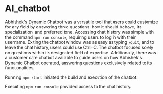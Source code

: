 # AI_chatbot
Abhishek's Dynamic Chatbot was a versatile tool that users could customize for any field by answering three questions: how it should behave, its specialization, and preferred tone. Accessing chat history was simple with the command `npm run console`, requiring users to log in with their username. Exiting the chatbot window was as easy as typing `/quit`, and to leave the chat history, users could use Ctrl+C. The chatbot focused solely on questions within its designated field of expertise. Additionally, there was a customer care chatbot available to guide users on how Abhishek's Dynamic Chatbot operated, answering questions exclusively related to its functionalities.

Running `npm start` initiated the build and execution of the chatbot.

Executing `npm run console` provided access to the chat history.
